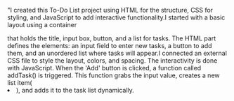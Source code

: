 "I created this To-Do List project using HTML for the structure, CSS for styling, and JavaScript to add interactive functionality.I started with a basic layout using a container <div> that holds the title, input box, button, and a list for tasks. The HTML part defines the elements: an input field to enter new tasks, a button to add them, and an unordered list where tasks will appear.I connected an external CSS file to style the layout, colors, and spacing.
The interactivity is done with JavaScript. When the 'Add' button is clicked, a function called addTask() is triggered. This function grabs the input value, creates a new list item(<li>), and adds it to the task list dynamically.
